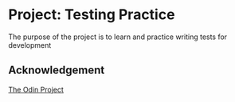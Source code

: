
# Project: Testing Practice

The purpose of the project is to learn and practice writing tests for development

## Acknowledgement

[The Odin Project](https://www.theodinproject.com)